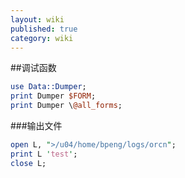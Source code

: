 ```yaml
---
layout: wiki
published: true
category: wiki
---
```


##调试函数
```perl
use Data::Dumper;
print Dumper $FORM;
print Dumper \@all_forms;
```
###输出文件
```perl
open L, ">/u04/home/bpeng/logs/orcn";
print L 'test';
close L;
```
